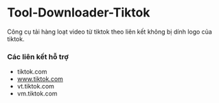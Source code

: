 # Tool-Downloader-Tiktok
Công cụ tải hàng loạt video từ tiktok theo liên kết không bị dính logo của tiktok.
### Các liên kết hỗ trợ
- tiktok.com
- www.tiktok.com
- vt.tiktok.com
- vm.tiktok.com
